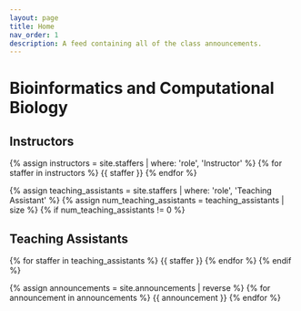 ```yaml
---
layout: page
title: Home
nav_order: 1
description: A feed containing all of the class announcements.
---
```


# Bioinformatics and Computational Biology

## Instructors

{% assign instructors = site.staffers | where: 'role', 'Instructor' %}
{% for staffer in instructors %}
{{ staffer }}
{% endfor %}

{% assign teaching_assistants = site.staffers | where: 'role', 'Teaching Assistant' %}
{% assign num_teaching_assistants = teaching_assistants | size %}
{% if num_teaching_assistants != 0 %}

## Teaching Assistants

{% for staffer in teaching_assistants %}
{{ staffer }}
{% endfor %}
{% endif %}

{% assign announcements = site.announcements | reverse %}
{% for announcement in announcements %}
{{ announcement }}
{% endfor %}
